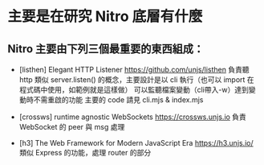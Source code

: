 # 主要是在研究 Nitro 底層有什麼

## Nitro 主要由下列三個最重要的東西組成：
- [listhen] Elegant HTTP Listener
  https://github.com/unjs/listhen
  負責聽 http 類似 server.listen() 的概念，主要設計是以 cli 執行（也可以 import 在程式碼中使用，如範例就是這樣做）
  可以監聽檔案變動（cli帶入-w）達到變動時不需重啟的功能
  主要的 code 請見 cli.mjs & index.mjs

- [crossws] runtime agnostic WebSockets
  https://crossws.unjs.io
  負責 WebSocket 的 peer 與 msg 處理

- [h3] The Web Framework for Modern JavaScript Era
  https://h3.unjs.io/
  類似 Express 的功能，處理 router 的部分
